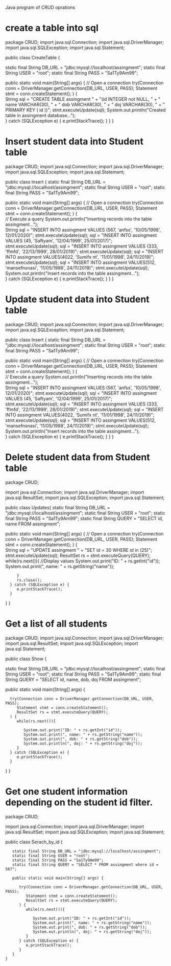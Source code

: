Java program of CRUD oprations
# create a table into sql
package CRUD;
import java.sql.Connection;
import java.sql.DriverManager;
import java.sql.SQLException;
import java.sql.Statement;

public class CreateTable {

 
   static final String DB_URL = "jdbc:mysql://localhost/assingment";
   static final String USER = "root";
   static final String PASS = "Sa1Ty9Am99";

   public static void main(String[] args) {
      // Open a connection
      try(Connection conn = DriverManager.getConnection(DB_URL, USER, PASS);
         Statement stmt = conn.createStatement();
      ) {		      
          String sql = "CREATE TABLE assingment " +
        		  "(id INTEGER not NULL, " +
                  " name VARCHAR(30), " + 
                  " dob VARCHAR(30), " + 
                  " doj VARCHAR(30), " + 
                  " PRIMARY KEY ( id ))"; 
         stmt.executeUpdate(sql);
         System.out.println("Created table in assingment database...");   	  
      } catch (SQLException e) {
         e.printStackTrace();
      } 
   }
}
# Insert student data into Student table
package CRUD;
import java.sql.Connection;
import java.sql.DriverManager;
import java.sql.SQLException;
import java.sql.Statement;

public class Insert 
 {
   static final String DB_URL = "jdbc:mysql://localhost/assingment";
   static final String USER = "root";
   static final String PASS = "Sa1Ty9Am99";

   public static void main(String[] args) {
      // Open a connection
      try(Connection conn = DriverManager.getConnection(DB_URL, USER, PASS);
         Statement stmt = conn.createStatement();
      ) {		      
         // Execute a query
        System.out.println("Inserting records into the table assingment...");                    
         String sql = "INSERT INTO assingment VALUES (567, 'anfss', '10/05/1998', 12/01/2020)";
         stmt.executeUpdate(sql);
         sql = "INSERT INTO  assingment  VALUES (45, 'Saftyam', '12/04/1999', 25/01/2017)";
         stmt.executeUpdate(sql);
         sql = "INSERT INTO  assingment VALUES (333, 'ffmfd', '22/13/1999', 28/01/2019)";
         stmt.executeUpdate(sql);
         sql = "INSERT INTO  assingment VALUES(4022, 'Sumifx nt', '11/01/1998', 24/11/2019)";
         stmt.executeUpdate(sql);
         sql = "INSERT INTO  assingment VALUES(512, 'mansefnsnasi', '11/05/1998', 24/11/2019)";
         stmt.executeUpdate(sql);
         System.out.println("Insert records into the table  assingment...");  	  
      } catch (SQLException e) {
         e.printStackTrace();
      } 
   }
}
# Update student data into Student table
package CRUD;
import java.sql.Connection;
import java.sql.DriverManager;
import java.sql.SQLException;
import java.sql.Statement;

public class Insert 
 {
   static final String DB_URL = "jdbc:mysql://localhost/assingment";
   static final String USER = "root";
   static final String PASS = "Sa1Ty9Am99";

   public static void main(String[] args) {
      // Open a connection
      try(Connection conn = DriverManager.getConnection(DB_URL, USER, PASS);
         Statement stmt = conn.createStatement();
      ) {		      
         // Execute a query
        System.out.println("Inserting records into the table assingment...");                    
         String sql = "INSERT INTO assingment VALUES (567, 'anfss', '10/05/1998', 12/01/2020)";
         stmt.executeUpdate(sql);
         sql = "INSERT INTO  assingment  VALUES (45, 'Saftyam', '12/04/1999', 25/01/2017)";
         stmt.executeUpdate(sql);
         sql = "INSERT INTO  assingment VALUES (333, 'ffmfd', '22/13/1999', 28/01/2019)";
         stmt.executeUpdate(sql);
         sql = "INSERT INTO  assingment VALUES(4022, 'Sumifx nt', '11/01/1998', 24/11/2019)";
         stmt.executeUpdate(sql);
         sql = "INSERT INTO  assingment VALUES(512, 'mansefnsnasi', '11/05/1998', 24/11/2019)";
         stmt.executeUpdate(sql);
         System.out.println("Insert records into the table  assingment...");  	  
      } catch (SQLException e) {
         e.printStackTrace();
      } 
   }
}

# Delete student data from Student table
package CRUD;

import java.sql.Connection;
import java.sql.DriverManager;
import java.sql.ResultSet;
import java.sql.SQLException;
import java.sql.Statement;

public class Updates{
   static final String DB_URL = "jdbc:mysql://localhost/assingment";
   static final String USER = "root";
   static final String PASS = "Sa1Ty9Am99";
   static final String QUERY = "SELECT id, name FROM assingment";

   public static void main(String[] args) {
      // Open a connection
      try(Connection conn = DriverManager.getConnection(DB_URL, USER, PASS);
         Statement stmt = conn.createStatement();
      ) {		      
    	  String sql = "UPDATE assingment " +
    	            "SET id = 30 WHERE id in (25)";
         stmt.executeUpdate(sql);
         ResultSet rs = stmt.executeQuery(QUERY);
         while(rs.next()){
            //Display values
            System.out.print("ID: " + rs.getInt("id"));
            System.out.print(", name: " + rs.getString("name"));
            
    
         }
         rs.close();
      } catch (SQLException e) {
         e.printStackTrace();
      } 
   }
}
# Get a list of all students

package CRUD;
import java.sql.Connection;
import java.sql.DriverManager;
import java.sql.ResultSet;
import java.sql.SQLException;
import java.sql.Statement;

public class Show {


   static final String DB_URL = "jdbc:mysql://localhost/assingment";
   static final String USER = "root";
   static final String PASS = "Sa1Ty9Am99";
   static final String QUERY = "SELECT id, name, dob, doj FROM assingment";

   public static void main(String[] args) {
    
      try(Connection conn = DriverManager.getConnection(DB_URL, USER, PASS);
         Statement stmt = conn.createStatement();
         ResultSet rs = stmt.executeQuery(QUERY);
      ) {		      
         while(rs.next()){
            
            System.out.print("ID: " + rs.getInt("id"));
            System.out.print(", name: " + rs.getString("name"));
            System.out.print(", dob: " + rs.getString("dob"));
            System.out.println(", doj: " + rs.getString("doj"));
         }
      } catch (SQLException e) {
         e.printStackTrace();
      } 
   }
}
# Get one student information depending on the student id filter.
package CRUD;

import java.sql.Connection;
import java.sql.DriverManager;
import java.sql.ResultSet;
import java.sql.SQLException;
import java.sql.Statement;

public class Serach_by_id {

       static final String DB_URL = "jdbc:mysql://localhost/assingment";
	   static final String USER = "root";
	   static final String PASS = "Sa1Ty9Am99";
	   static final String QUERY = "SELECT * FROM assingment where id = 567";

	   public static void main(String[] args) {
	    
	      try(Connection conn = DriverManager.getConnection(DB_URL, USER, PASS);
	         Statement stmt = conn.createStatement();
	         ResultSet rs = stmt.executeQuery(QUERY);
	      ) {		      
	         while(rs.next()){
	            
	            System.out.print("ID: " + rs.getInt("id"));
	            System.out.print(", name: " + rs.getString("name"));
	            System.out.print(", dob: " + rs.getString("dob"));
	            System.out.println(", doj: " + rs.getString("doj"));
	         }
	      } catch (SQLException e) {
	         e.printStackTrace();
	      } 
	   }
	}


